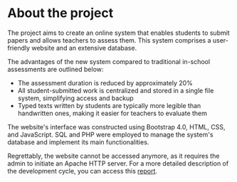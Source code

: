 # About the project
The project aims to create an online system that enables students to submit papers and allows teachers to assess them. This system comprises a user-friendly website and an extensive database.

The advantages of the new system compared to traditional in-school assessments are outlined below:
* The assessment duration is reduced by approximately 20%
* All student-submitted work is centralized and stored in a single file system, simplifying access and backup
* Typed texts written by students are typically more legible than handwritten ones, making it easier for teachers to evaluate them

The website's interface was constructed using Bootstrap 4.0, HTML, CSS, and JavaScript. SQL and PHP were employed to manage the system's database and implement its main functionalities.

Regrettably, the website cannot be accessed anymore, as it requires the admin to initiate an Apache HTTP server. For a more detailed description of the development cycle, you can access this [report](https://github.com/bexultan-khabiyev/Automated-System-for-the-School-Summative-Assessment/blob/main/Report.docx).

